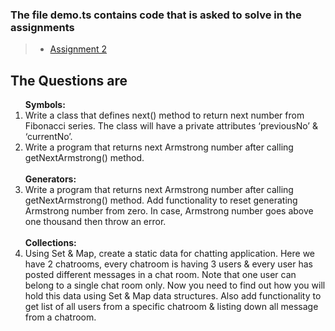 
### The file demo.ts contains code that is asked to solve in the assignments

> * [Assignment 2](./demo.ts)

## The Questions are

<ol>
<b>Symbols:</b>
<li>  Write a class that defines next() method to return next number from Fibonacci series. The class will have a private attributes ‘previousNo’ & ‘currentNo’.</li>
<li> 
 Write a program that returns next Armstrong number after calling getNextArmstrong() method.</li>
<br>
<b>Generators:</b>
<li>
 Write a program that returns next Armstrong number after calling getNextArmstrong() method. Add functionality to reset generating Armstrong number from zero. In case, Armstrong number goes above one thousand then throw an error.</li>
<br>
<b>Collections:</b>

<li>
 Using Set & Map, create a static data for chatting application. Here we have 2 chatrooms, every chatroom is having 3 users &
every user has posted different messages in a chat room. Note that one user can belong to a single chat room only. Now you need to find out how you will hold this data using Set & Map data structures. Also add functionality to get list of all users from a specific chatroom & listing down all message from a chatroom.

